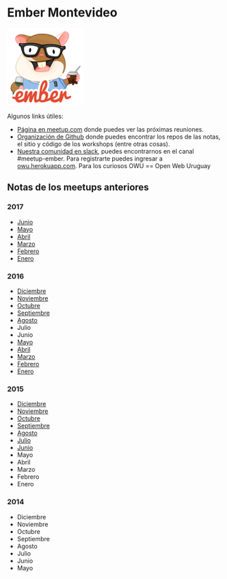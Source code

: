 # Ember Montevideo

![Tomster Uruguay](./tomster.jpg)

Algunos links útiles:

* [Página en meetup.com](http://meetup.com/ember-montevideo/) donde puedes ver las próximas reuniones.
* [Organización de Github](https://github.com/ember-montevideo) donde puedes encontrar los repos de las notas, el sitio y código de los workshops (entre otras cosas).
* [Nuestra comunidad en slack](http://owu.slack.com/), puedes encontrarnos en el canal #meetup-ember. Para registrarte puedes ingresar a [owu.herokuapp.com](http://owu.herokuapp.com/). Para los curiosos OWU == Open Web Uruguay

## Notas de los meetups anteriores

### 2017

* [Junio](2017-06/README.md)
* [Mayo](2017-05/README.md)
* [Abril](2017-04/README.md)
* [Marzo](2017-03/README.md)
* [Febrero](2017-02/README.md)
* [Enero](2017-01/README.md)

### 2016

* [Diciembre](2016-12/README.md)
* [Noviembre](2016-11/README.md)
* [Octubre](2016-10/README.md)
* [Septiembre](2016-09/README.md)
* [Agosto](2016-08/README.md)
* Julio
* Junio
* [Mayo](2016-05/README.md)
* [Abril](2016-04/README.md)
* [Marzo](2016-03/README.md)
* [Febrero](2016-02/README.md)
* [Enero](2016-01/README.md)

### 2015

* [Diciembre](2015-12/README.md)
* [Noviembre](2015-11/README.md)
* [Octubre](2015-10/README.md)
* [Septiembre](2015-09/README.md)
* [Agosto](2015-08/README.md)
* [Julio](2015-07/README.md)
* [Junio](2015-06/README.md)
* Mayo
* Abril
* Marzo
* Febrero
* Enero

### 2014

* Diciembre
* Noviembre
* Octubre
* Septiembre
* Agosto
* Julio
* Junio
* Mayo

